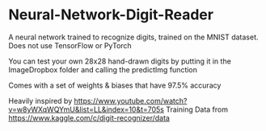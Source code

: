 # Neural-Network-Digit-Reader
A neural network trained to recognize digits, trained on the MNIST dataset. Does not use TensorFlow or PyTorch

You can test your own 28x28 hand-drawn digits by putting it in the ImageDropbox folder and calling the predictImg function

Comes with a set of weights & biases that have 97.5% accuracy

Heavily inspired by https://www.youtube.com/watch?v=w8yWXqWQYmU&list=LL&index=10&t=705s
Training Data from https://www.kaggle.com/c/digit-recognizer/data 
